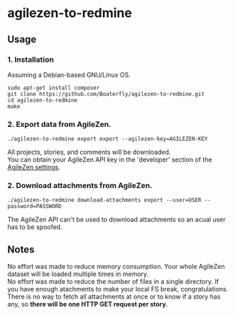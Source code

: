 agilezen-to-redmine
===================

## Usage
### 1. Installation
Assuming a Debian-based GNU/Linux OS.

```shell
sudo apt-get install composer
git clone https://github.com/Boaterfly/agilezen-to-redmine.git
cd agilezen-to-redmine
make
```

### 2. Export data from AgileZen.
```shell
./agilezen-to-redmine export export --agilezen-key=AGILEZEN-KEY
```

All projects, stories, and comments will be downloaded.  
You can obtain your AgileZen API key in the 'developer' section of the [AgileZen
settings](https://agilezen.com/settings).

### 2. Download attachments from AgileZen.
```shell
./agilezen-to-redmine download-attachments export --user=USER --password=PASSWORD
```

The AgileZen API can't be used to download attachments so an acual user has to
be spoofed.

## Notes
No effort was made to reduce memory consumption. Your whole AgileZen dataset will
be loaded multiple times in memory.  
No effort was made to reduce the number of files in a single directory. If you
have enough atachments to make your local FS break, congratulations.  
There is no way to fetch all attachments at once or to know if a story has
any, so **there will be one HTTP GET request per story**.
